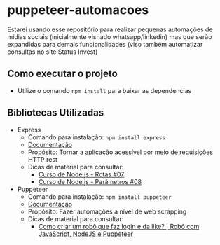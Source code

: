 # puppeteer-automacoes
Estarei usando esse repositório para realizar pequenas automações de mídias sociais (inicialmente visnado whatsapp/linkedin) mas que serão expandidas para demais funcionalidades (viso também automatizar consultas no site Status Invest)

## Como executar o projeto
- Utilize o comando ```npm install``` para baixar as dependencias

## Bibliotecas Utilizadas
- Express
  - Comando para instalação: ```npm install express```
  - [Documentação](https://www.npmjs.com/package/express)
  - Propósito: Tornar a aplicação acessível por meio de requisições HTTP rest
  - Dicas de material para consultar:
    - [Curso de Node.js - Rotas #07](https://www.youtube.com/watch?v=UMI7kFwmAHo)
    - [Curso de Node.js - Parâmetros #08](https://www.youtube.com/watch?v=G9b-Zi0rg3o)
- Puppeteer
  - Comando para instalação: ```npm install puppeteer```
  - [Documentação](https://www.npmjs.com/package/puppeteer)
  - Propósito: Fazer automações a nível de web scrapping
  - Dicas de material para consultar:
    - [Como criar um robô que faz login e da like? | Robô com JavaScript, NodeJS e Puppeteer](https://www.youtube.com/watch?v=Ltdp9-ZTAzM)